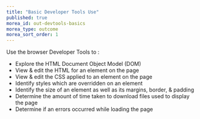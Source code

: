 ```yaml
---
title: "Basic Developer Tools Use"
published: true
morea_id: out-devtools-basics
morea_type: outcome
morea_sort_order: 1
---
```


Use the browser Developer Tools to :

- Explore the HTML Document Object Model (DOM)
- View & edit the HTML for an element on the page
- View & edit the CSS applied to an element on the page
- Identify styles which are overridden on an element
- Identify the size of an element as well as its margins, border, & padding
- Determine the amount of time taken to download files used to display the page
- Determine if an errors occurred while loading the page

